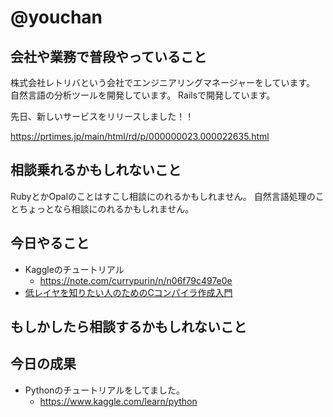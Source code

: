 # @youchan

## 会社や業務で普段やっていること

株式会社レトリバという会社でエンジニアリングマネージャーをしています。  
自然言語の分析ツールを開発しています。
Railsで開発しています。

先日、新しいサービスをリリースしました！！

https://prtimes.jp/main/html/rd/p/000000023.000022635.html

## 相談乗れるかもしれないこと

RubyとかOpalのことはすこし相談にのれるかもしれません。
自然言語処理のことちょっとなら相談にのれるかもしれません。

## 今日やること

* Kaggleのチュートリアル
     * https://note.com/currypurin/n/n06f79c497e0e
* [低レイヤを知りたい人のためのCコンパイラ作成入門](https://www.sigbus.info/compilerbook)

## もしかしたら相談するかもしれないこと

## 今日の成果

* Pythonのチュートリアルをしてました。
  * https://www.kaggle.com/learn/python
